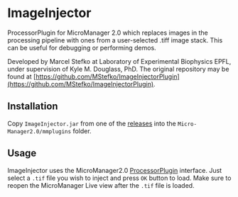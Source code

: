 # ImageInjector

ProcessorPlugin for MicroManager 2.0 which replaces images in the
processing pipeline with ones from a user-selected .tiff image stack.
This can be useful for debugging or performing demos.

Developed by Marcel Stefko at Laboratory of Experimental Biophysics
EPFL, under supervision of Kyle M. Douglass, PhD. The original
repository may be found at
[https://github.com/MStefko/ImageInjectorPlugin](https://github.com/MStefko/ImageInjectorPlugin).



## Installation

Copy `ImageInjector.jar` from one of the
[releases](https://github.com/MStefko/ImageInjectorPlugin/releases)
into the `Micro-Manager2.0/mmplugins` folder.

## Usage

ImageInjector uses the MicroManager2.0
[ProcessorPlugin](https://micro-manager.org/wiki/Version_2.0_Plugins#ProcessorPlugin)
interface.  Just select a `.tif` file you wish to inject and press
`OK` button to load. Make sure to reopen the MicroManager Live view
after the `.tif` file is loaded.
